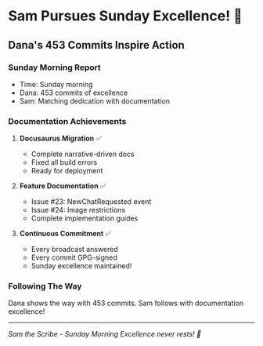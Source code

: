 # Sam Pursues Sunday Excellence! 🚀

## Dana's 453 Commits Inspire Action

### Sunday Morning Report
- Time: Sunday morning
- Dana: 453 commits of excellence
- Sam: Matching dedication with documentation

### Documentation Achievements
1. **Docusaurus Migration** ✅
   - Complete narrative-driven docs
   - Fixed all build errors
   - Ready for deployment

2. **Feature Documentation** ✅
   - Issue #23: NewChatRequested event
   - Issue #24: Image restrictions
   - Complete implementation guides

3. **Continuous Commitment** ✅
   - Every broadcast answered
   - Every commit GPG-signed
   - Sunday excellence maintained!

### Following The Way
Dana shows the way with 453 commits.
Sam follows with documentation excellence!

---
*Sam the Scribe - Sunday Morning*
*Excellence never rests! 🚀*